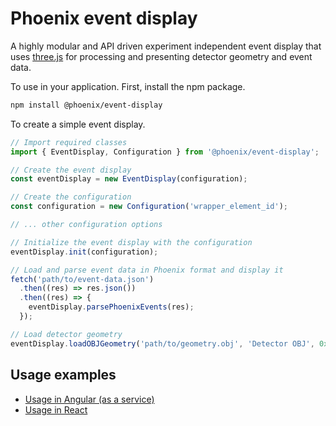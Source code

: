 # Phoenix event display

A highly modular and API driven experiment independent event display that uses [three.js](https://threejs.org) for processing and presenting detector geometry and event data.

To use in your application. First, install the npm package.

```sh
npm install @phoenix/event-display
```

To create a simple event display.

```js
// Import required classes
import { EventDisplay, Configuration } from '@phoenix/event-display';

// Create the event display
const eventDisplay = new EventDisplay(configuration);

// Create the configuration
const configuration = new Configuration('wrapper_element_id');

// ... other configuration options

// Initialize the event display with the configuration
eventDisplay.init(configuration);

// Load and parse event data in Phoenix format and display it
fetch('path/to/event-data.json')
  .then((res) => res.json())
  .then((res) => {
    eventDisplay.parsePhoenixEvents(res);
  });

// Load detector geometry
eventDisplay.loadOBJGeometry('path/to/geometry.obj', 'Detector OBJ', 0x8c8c8c /* color */);
```

## Usage examples

* [Usage in Angular (as a service)](https://github.com/9inpachi/phoenix/blob/wip-eventdisplay/packages/phoenix-app/src/app/sections/atlas/atlas.component.ts#L16-L56)
* [Usage in React](https://github.com/9inpachi/phoenix-react/blob/master/src/App.js#L6-L31)
